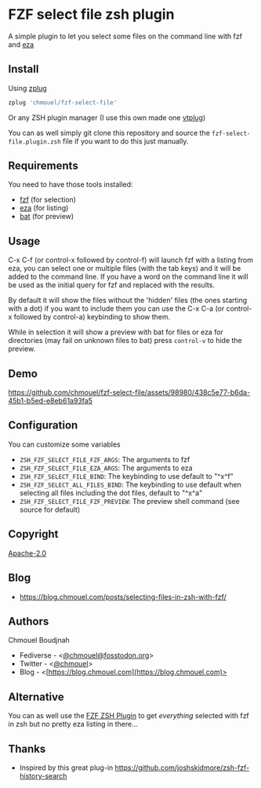 # FZF select file zsh plugin

A simple plugin to let you select some files on the command line with fzf and [eza](https://github.com/eza-community/eza)

## Install

Using [zplug](https://github.com/zplug/zplug)

```sh
zplug 'chmouel/fzf-select-file'
```

Or any ZSH plugin manager (I use this own made one
[vtplug](https://blog.chmouel.com/2022/03/18/vtplug-a-very-dumb-and-tiny-zsh-plugin-manager/))

You can as well simply git clone this repository and source the
`fzf-select-file.plugin.zsh` file if you want to do this just manually.

## Requirements

You need to have those tools installed:

- [fzf](https://github.com/junegunn/fzf) (for selection)
- [eza](https://github.com/eza-community/eza) (for listing)
- [bat](https://github.com/sharkdp/bat) (for preview)

## Usage

C-x C-f (or control-x followed by control-f) will launch fzf with a listing
from eza, you can select one or multiple files (with the tab keys) and it will
be added to the command line. If you have a word on the command line it will be
used as the initial query for fzf and replaced with the results.

By default it will show the files without the 'hidden' files (the ones starting
with a dot) if you want to include them you can use the C-x C-a (or control-x
followed by control-a) keybinding to show them.

While in selection it will show a preview with bat for
files or eza for directories (may fail on unknown files to bat) press
`control-v` to hide the preview.

## Demo

https://github.com/chmouel/fzf-select-file/assets/98980/438c5e77-b6da-45b1-b5ed-e8eb61a93fa5

## Configuration

You can customize some variables

- `ZSH_FZF_SELECT_FILE_FZF_ARGS`: The arguments to fzf
- `ZSH_FZF_SELECT_FILE_EZA_ARGS`: The arguments to eza
- `ZSH_FZF_SELECT_FILE_BIND`: The keybinding to use default to "^x^f"
- `ZSH_FZF_SELECT_ALL_FILES_BIND`: The keybinding to use default when selecting all files including the dot files, default to "^x^a"
- `ZSH_FZF_SELECT_FILE_FZF_PREVIEW`: The preview shell command (see source for default)

## Copyright

[Apache-2.0](./LICENSE)

## Blog

- <https://blog.chmouel.com/posts/selecting-files-in-zsh-with-fzf/>

## Authors

Chmouel Boudjnah

- Fediverse - <[@chmouel@fosstodon.org](https://fosstodon.org/@chmouel)>
- Twitter - <[@chmouel](https://twitter.com/chmouel)>
- Blog - <[https://blog.chmouel.com](https://blog.chmouel.com)>

## Alternative

You can as well use the [FZF ZSH
Plugin](https://github.com/unixorn/fzf-zsh-plugin) to get _everything_ selected
with fzf in zsh but no pretty eza listing in there...

## Thanks

- Inspired by this great plug-in <https://github.com/joshskidmore/zsh-fzf-history-search>
